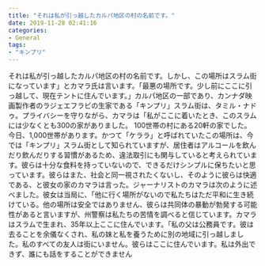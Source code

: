 ```yaml
---
title: "それは私が引っ越したカルパ地区の村の名前です。"
date: 2019-11-28 02:41:16
categories:
- General
tags:
- "キンプリ"
---
```


それは私が引っ越したカルパ地区の村の名前です。しかし、この場所はスラム街になっています」とカマラ氏は言います。「最悪の場所です。少し前にここに引っ越して、現在テントに住んでいます。」カルパ地区の一部であり、カンナダ映画製作者のラジェエフラビの生家である「キンプリ」スラム街は、タミル・ナドゥ。プライバシーを守りながら、カマラは「私がここに着いたとき、このスラムには少なくとも300の家がありました。 100世帯の村にある20軒の家でした。今日、1,000世帯があります。かつて「ケララ」と呼ばれていたこの場所は、今では「キンプリ」スラム街として知られていますが、居住者はアルコールを飲んだり飲んだりする習慣があるため、違法取引にも関与していると考えられています。彼らは十分な食料を持っていないので、できるだけシンプルに保ちたいと思っています。彼らはまた、社会と同一視されたくないし、そのように彼らは快適である、と彼女の家のカマラは言った。ジャーナリストのカマラは次のように述べました。彼女は当局に、「他に行く場所がないので私たちはただ平和に生き続けている。他の場所は安全ではありません、彼らは共同体の暴動が勃発する可能性があると言いますが、州警察は私たちの苦情を調べると信じています。カマラはスラムで生まれ、35年以上ここに住んでいます。「私の父は公務員です。彼は去ることを余儀なくされ、私の妹と私を養うために別の地域に引っ越しました。私のすべての友人は街にいません。彼らはここに住んでいます。私は外出できず、誰にも話をすることができません
